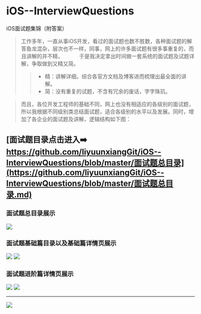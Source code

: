 # iOS--InterviewQuestions
iOS面试题集锦（附答案）

>工作多年，一直从事iOS开发，看过的面试题也数不胜数，各种面试题的解答鱼龙混杂，层次也不一样，同事，网上的许多面试题有很多事重复的，而且讲解的并不精，           于是我决定拿出时间做一套系统的面试题及试题详解，争取做到又精又简。  <br>
>>* 精：讲解详细。综合各官方文档及博客进而梳理出最全面的讲解。  <br>
>>* 简：没有重复的试题，不含有冗余的废话，字字珠玑。  <br>

>而且，各位开发工程师的基础不同，网上也没有相适应的各级别的面试题，所以我根据不同级别类总结面试题，适合各级别的水平以及发展。同时，增加了各企业的面试题及讲解，逻辑结构如下图：  <br>


## [面试题目录点击进入➡️  https://github.com/liyuunxiangGit/iOS--InterviewQuestions/blob/master/面试题总目录](https://github.com/liyuunxiangGit/iOS--InterviewQuestions/blob/master/面试题总目录.md)


### 面试题总目录展示
![](https://github.com/liyuunxiangGit/iOS--InterviewQuestions/blob/master/imageFile/面试题总目录.PNG)

### 面试题基础篇目录以及基础篇详情页展示
![](https://github.com/liyuunxiangGit/iOS--InterviewQuestions/blob/master/imageFile/面试题基础篇目录.PNG)
![](https://github.com/liyuunxiangGit/iOS--InterviewQuestions/blob/master/imageFile/面试题基础篇详情页.PNG)
### 面试题进阶篇详情页展示
![](https://github.com/liyuunxiangGit/iOS--InterviewQuestions/blob/master/imageFile/面试题进阶篇详情页.PNG)
![](https://github.com/liyuunxiangGit/iOS--InterviewQuestions/blob/master/imageFile/面试题详情页页面内容.PNG)

----

![](https://github.com/liyuunxiangGit/iOS--InterviewQuestions/blob/master/imageFile/面试题目录图片.png)
